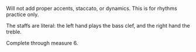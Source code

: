 Will not add proper accents, staccato, or dynamics.  This is for rhythms practice only.

The staffs are literal: the left hand plays the bass clef, and the right hand the treble.

Complete through measure 6.